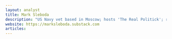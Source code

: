 ```yaml
---
layout: analyst
title: Mark Sleboda
description: "US Navy vet based in Moscow; hosts 'The Real Politick'; realist analysis of Russia–US tensions, often dismantling Western narratives."
website: https://marksleboda.substack.com
articles:
---
```


